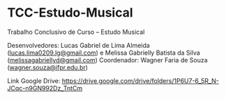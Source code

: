 # TCC-Estudo-Musical
Trabalho Conclusivo de Curso – Estudo Musical

Desenvolvedores: Lucas Gabriel de Lima Almeida (lucas.lima0209.lg@gmail.com) e Melissa Gabrielly Batista da Silva (melissagabriellyd@gmail.com)
Coordenador: Wagner Faria de Souza (wagner.souza@ifpr.edu.br)

Link Google Drive: https://drive.google.com/drive/folders/1P6U7-6_5R_N-JCqc-n9GN992Dz_TntCm
